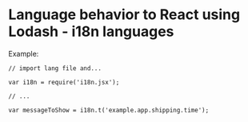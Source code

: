 # Language behavior to React using Lodash - i18n languages


Example:

```
// import lang file and...

var i18n = require('i18n.jsx');

// ...

var messageToShow = i18n.t('example.app.shipping.time');

```